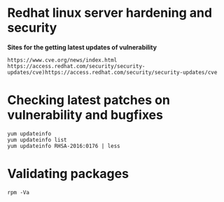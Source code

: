 # Redhat linux server hardening and security
**Sites for the getting latest updates of vulnerability**
```
https://www.cve.org/news/index.html
https://access.redhat.com/security/security-updates/cve)https://access.redhat.com/security/security-updates/cve
```
# Checking latest patches on vulnerability and bugfixes
```
yum updateinfo
yum updateinfo list
yum updateinfo RHSA-2016:0176 | less
```
# Validating packages
```
rpm -Va
```

